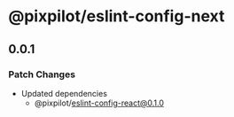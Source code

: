 # @pixpilot/eslint-config-next

## 0.0.1

### Patch Changes

- Updated dependencies
  - @pixpilot/eslint-config-react@0.1.0
